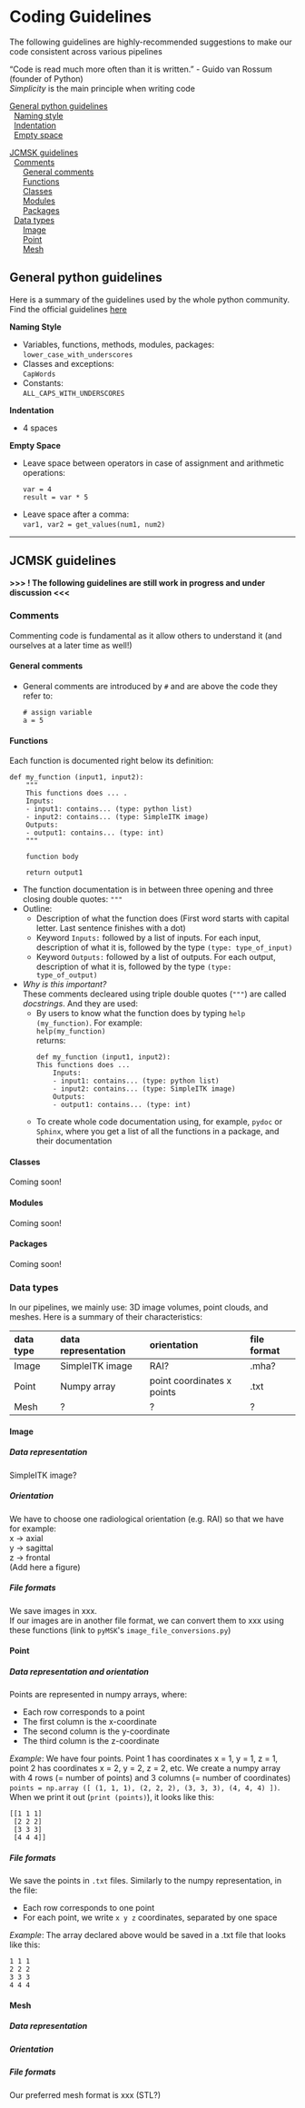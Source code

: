 # Coding Guidelines
The following guidelines are highly-recommended suggestions to make our code consistent across various pipelines

“Code is read much more often than it is written.” - Guido van Rossum (founder of Python)  
*Simplicity* is the main principle when writing code


[General python guidelines](#General-python-guidelines)  
&nbsp; [Naming style](#Naming-style)  
&nbsp; [Indentation](#Indentation)  
&nbsp; [Empty space](#Empty-space)  

[JCMSK guidelines](#JCMSK-guidelines)  
&nbsp; [Comments](#Comments)  
&nbsp; &nbsp; &nbsp; [General comments](#General-comments)  
&nbsp; &nbsp; &nbsp; [Functions](#Functions)  
&nbsp; &nbsp; &nbsp; [Classes](#Classes)  
&nbsp; &nbsp; &nbsp; [Modules](#Modules)  
&nbsp; &nbsp; &nbsp; [Packages](#Packages)  
&nbsp; [Data types](#data-types)  
&nbsp; &nbsp; &nbsp; [Image](#Image)   
&nbsp; &nbsp; &nbsp; [Point](#Point)   
&nbsp; &nbsp; &nbsp; [Mesh](#Mesh)   


## General python guidelines
Here is a summary of the guidelines used by the whole python community. Find the official guidelines [here](https://www.python.org/dev/peps/pep-0008/) 

**Naming Style**
- Variables, functions, methods, modules, packages:   
  `lower_case_with_underscores`
- Classes and exceptions:  
  `CapWords`
- Constants:  
  `ALL_CAPS_WITH_UNDERSCORES`

**Indentation**
- 4 spaces

**Empty Space**
- Leave space between operators in case of assignment and arithmetic operations:  
  ```
  var = 4
  result = var * 5
  ```
- Leave space after a comma:  
  `var1, var2 = get_values(num1, num2)`

--- 

## JCMSK guidelines 

**>>> ! The following guidelines are still work in progress and under discussion <<<**

### Comments  
Commenting code is fundamental as it allow others to understand it (and ourselves at a later time as well!)

#### General comments
- General comments are introduced by `#` and are above the code they refer to:
  ```
  # assign variable
  a = 5
  ```
  
#### Functions  
Each function is documented right below its definition:    
```
def my_function (input1, input2):
    """
    This functions does ... .
    Inputs:
    - input1: contains... (type: python list)
    - input2: contains... (type: SimpleITK image)
    Outputs:
    - output1: contains... (type: int)
    """
    
    function body
    
    return output1 
```
- The function documentation is in between three opening and three closing double quotes: `"""`
- Outline:  
  - Description of what the function does (First word starts with capital letter. Last sentence finishes with a dot)
  - Keyword `Inputs:` followed by a list of inputs. For each input, description of what it is, followed by the type `(type: type_of_input)`
  - Keyword `Outputs:` followed by a list of outputs. For each output, description of what it is, followed by the type `(type: type_of_output)`
- *Why is this important?*   
  These comments decleared using triple double quotes (`"""`) are called *docstrings*. And they are used:  
  - By users to know what the function does by typing `help (my_function)`. For example:  
    `help(my_function)`  
    returns:
    ```
    def my_function (input1, input2):
    This functions does ...
        Inputs:
        - input1: contains... (type: python list)
        - input2: contains... (type: SimpleITK image)
        Outputs:
        - output1: contains... (type: int)
    ```
   - To create whole code documentation using, for example, `pydoc` or `Sphinx`, where you get a list of all the functions in a package, and their documentation
    
#### Classes
Coming soon!

#### Modules
Coming soon!  

#### Packages 
Coming soon!


### Data types  
In our pipelines, we mainly use: 3D image volumes, point clouds, and meshes. Here is a summary of their characteristics:

| data type | data representation | orientation                | file format |
| :---------| :------------------ | :------------------------- | :-----------|
| Image     | SimpleITK image     | RAI?                       | .mha?       |
| Point     | Numpy array         | point coordinates x points | .txt        |
| Mesh      | ?                   | ?                          | ?           | 


#### Image   

##### Data representation 
SimpleITK image?

##### Orientation
We have to choose one radiological orientation (e.g. RAI) so that we have for example:  
x -> axial  
y -> sagittal  
z -> frontal  
(Add here a figure)  

##### File formats    
We save images in xxx.  
If our images are in another file format, we can convert them to xxx using these functions (link to `pyMSK`'s `image_file_conversions.py`)


#### Point  
##### Data representation and orientation
Points are represented in numpy arrays, where:  
- Each row corresponds to a point
- The first column is the x-coordinate  
- The second column is the y-coordinate  
- The third column is the z-coordinate 

*Example*: We have four points. Point 1 has coordinates x = 1, y = 1, z = 1, point 2 has coordinates x = 2, y = 2, z = 2, etc. 
We create a numpy array with 4 rows (= number of points) and 3 columns (= number of coordinates)      
`points = np.array ([ (1, 1, 1), (2, 2, 2), (3, 3, 3), (4, 4, 4) ])`.  
When we print it out (`print (points)`), it looks like this: 
```
[[1 1 1]
 [2 2 2]
 [3 3 3]
 [4 4 4]]
 ```
 
##### File formats   
We save the points in `.txt` files.
Similarly to the numpy representation, in the file: 
- Each row corresponds to one point 
- For each point, we write `x y z` coordinates, separated by one space

*Example*: The array declared above would be saved in a .txt file that looks like this:
```
1 1 1
2 2 2
3 3 3
4 4 4
```

#### Mesh  
##### Data representation 
##### Orientation
##### File formats    
Our preferred mesh format is xxx (STL?)



